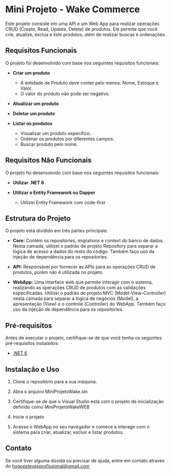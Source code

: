 # Mini Projeto - Wake Commerce

Este projeto consiste em uma API e um Web App para realizar operações CRUD (Create, Read, Update, Delete) de produtos. Ele permite que você crie, atualize, exclua e liste produtos, além de realizar buscas e ordenações.

## Requisitos Funcionais

O projeto foi desenvolvido com base nos seguintes requisitos funcionais:

- **Criar um produto**
  - A entidade de Produto deve conter pelo menos: Nome, Estoque e Valor.
  - O valor do produto não pode ser negativo.

- **Atualizar um produto**

- **Deletar um produto**

- **Listar os produtos**
  - Visualizar um produto específico.
  - Ordenar os produtos por diferentes campos.
  - Buscar produto pelo nome.

## Requisitos Não Funcionais

O projeto foi desenvolvido com base nos seguintes requisitos funcionais:

- **Utilizar .NET 6**

- **Utilizar o Entity Framework ou Dapper**
    - Utilizei Entity Framework com code-first

## Estrutura do Projeto

O projeto está dividido em três partes principais:

- **Core:** Contém os repositories, migrations e context do banco de dados. Nesta camada, utilizei o padrão de projeto Repository para separar a lógica de acesso a dados do resto do código. Também faço uso da injeção de dependência para os repositories.

- **API:** Responsável por fornecer as APIs para as operações CRUD de produtos, porém não é utilizada no projeto

- **WebApp:** Uma interface web que permite interagir com o sistema, realizando as operações CRUD de produtos com as validações especificadas. Utilizei o padrão de projeto MVC (Model-View-Controller) nesta camada para separar a lógica de negócios (Model), a apresentação (View) e o controle (Controller) do WebApp. Também faço uso da injeção de dependência para os repositories.

## Pré-requisitos

Antes de executar o projeto, certifique-se de que você tenha os seguintes pré-requisitos instalados:

- [.NET 6](https://dotnet.microsoft.com/pt-br/download/dotnet/6.0)

## Instalação e Uso

1. Clone o repositório para a sua máquina.

2. Abra o arquivo MiniProjetoWake.sln

3. Certifique-se de que o Visual Studio está com o projeto de inicialização definido como MiniProjetoWakeWEB
   
4. Inicie o projeto

5. Acesse o WebApp no seu navegador e comece a interagir com o sistema para criar, atualizar, excluir e listar produtos.

## Contato

Se você tiver alguma dúvida ou precisar de ajuda, entre em contato através do [hugoestevesprofissional@gmail.com](mailto:hugoestevesprofissional@gmail.com)
